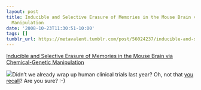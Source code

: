 ```yaml
---
layout: post
title: Inducible and Selective Erasure of Memories in the Mouse Brain via Chemical-Genetic
  Manipulation
date: '2008-10-23T11:30:51-10:00'
tags: []
tumblr_url: https://metavalent.tumblr.com/post/56024237/inducible-and-selective-erasure-of-memories-in-the
---
```

[Inducible and Selective Erasure of Memories in the Mouse Brain via Chemical-Genetic Manipulation](http://metavalent.com/?p=945)  

[![](http://img393.imageshack.us/img393/476/s0896627308x00212cov95hqj6.gif)](http://www.cell.com/neuron/abstract/S0896-6273%2808%2900768-X)Didn’t we already wrap up human clinical trials last year? Oh, not that [you recall](http://www.cell.com/neuron/abstract/S0896-6273%2808%2900768-X)? Are you sure? :-)

